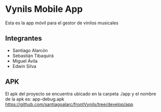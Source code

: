 # Vynils Mobile App

Esta es la app móvil para el gestor de vinilos musicales

## Integrantes

- Santiago Alarcón
- Sebastián Tibaquirá
- Miguel Ávila
- Edwin Silva

## APK
El apk del proyecto se encuentra ubicado en la carpeta ./app y el nombre de la apk es: app-debug.apk
https://github.com/santiagoalarc/frontVynils/tree/develop/app
